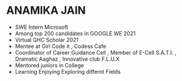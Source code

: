 



# ANAMIKA JAIN

* SWE Intern Microsoft
* Among top 200 candidates in GOOGLE WE 2021
* Virtual GHC Scholar 2021
* Mentee at Girl Code it , Codess Cafe
* Coordinator of Career Guidance Cell , Member of E-Cell S.A.T.I. , Dramatic Aaghaz , Innovative club F.L.U.X 
* Mentored juniors in College
* Learning Enjoying Exploring differnt Fields
